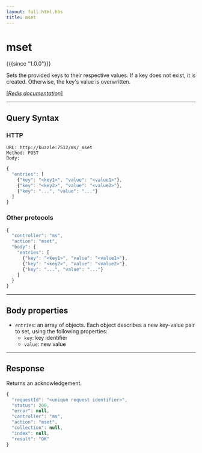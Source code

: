 ```yaml
---
layout: full.html.hbs
title: mset
---
```


# mset

{{{since "1.0.0"}}}

Sets the provided keys to their respective values. If a key does not exist, it is created. Otherwise, the key's value is overwritten.

[[_Redis documentation_]](https://redis.io/commands/mset)

---

## Query Syntax

### HTTP

```http
URL: http://kuzzle:7512/ms/_mset
Method: POST  
Body:
```

```js
{
  "entries": [
    {"key": "<key1>", "value": "<value1>"},
    {"key": "<key2>", "value": "<value2>"},
    {"key": "...", "value": "..."}
  ]
}
```

### Other protocols

```js
{
  "controller": "ms",
  "action": "mset",
  "body": {
    "entries": [
      {"key": "<key1>", "value": "<value1>"},
      {"key": "<key2>", "value": "<value2>"},
      {"key": "...", "value": "..."}
    ]
  }
}
```

---

## Body properties

* `entries`: an array of objects. Each object describes a new key-value pair to set, using the following properties:
  * `key`: key identifier
  * `value`: new value

---

## Response

Returns an acknowledgement.

```javascript
{
  "requestId": "<unique request identifier>",
  "status": 200,
  "error": null,
  "controller": "ms",
  "action": "mset",
  "collection": null,
  "index": null,
  "result": "OK"
}
```
